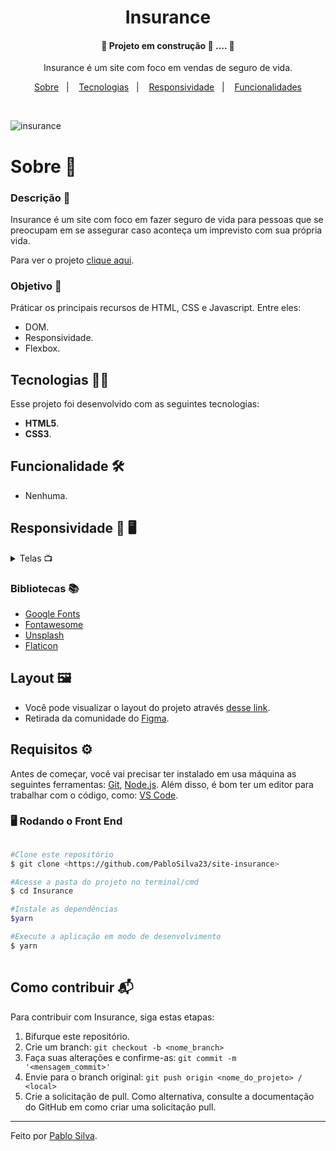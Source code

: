 <h1 align="center">Insurance</h1>

 #### <p align="center">:construction:   Projeto em construção :rocket: .... :construction:
</p>

<p align="center">Insurance é um site com foco em vendas de seguro de vida.</p>

<p align="center">
  <a href="#sobre">Sobre</a>&nbsp;&nbsp;&nbsp;|&nbsp;&nbsp;&nbsp;
  <a href="#tecnologias">Tecnologias</a>&nbsp;&nbsp;&nbsp;|&nbsp;&nbsp;&nbsp;
  <a href="#responsividade">Responsividade</a>&nbsp;&nbsp;&nbsp;|&nbsp;&nbsp;&nbsp;
  <a href="#funcionalidades">Funcionalidades</a>
</p>

<br>

![insurance](https://user-images.githubusercontent.com/87915108/154224713-2d6b6898-ddc3-491e-83f2-7e8976787b36.gif)


<h1 id="sobre">Sobre 📖</h1>

### Descrição 📄

Insurance é um site com foco em fazer seguro de vida para pessoas que se preocupam em se assegurar caso aconteça um imprevisto com sua própria vida.

Para ver o projeto [clique aqui](https://pablosilva23.github.io/site-insurance/).

### Objetivo 🎯

Práticar os principais recursos de HTML, CSS e Javascript. Entre eles:

- DOM.
- Responsividade.
- Flexbox.

<h2 id="tecnologias">Tecnologias 👨‍💻</h2>

Esse projeto foi desenvolvido com as seguintes tecnologias:

* **HTML5**.
* **CSS3**.

<h2 id="funcionalidades">Funcionalidade 🛠️</h2>

- Nenhuma.

<h2 id="responsividade">Responsividade 	📱	🖥️</h2>

<details>
<summary>Telas 📺</summary>
 
   <h3 align="center">Mobile 📱</h3>
 <div align="center">
   <img src="https://user-images.githubusercontent.com/87915108/154840296-fb01a75e-3674-4902-a43b-1560a19f9cee.png" width="200px"></img>
 </div>
   <h3 align='center'>Notebook 💻</h3>
   <div align="center">
   <img src="https://user-images.githubusercontent.com/87915108/154840310-dd1dc5c0-07b9-49f9-8191-43c93989a01e.png" width="600px"></img>
  </div>
 
</details>

### Bibliotecas 📚

* [Google Fonts](https://fonts.google.com/)
* [Fontawesome](https://fontawesome.com/v5/search)
* [Unsplash](https://unsplash.com/wallpapers/phone/lock-screen)
* [Flaticon](https://www.flaticon.com/search?word=instagram&color=color&shape=hand%20drawn&order_by=4&type=icon)

## Layout 🖼️

- Você pode visualizar o layout do projeto através [desse link](https://www.figma.com/file/uDKVAQqnBCm1W1HOFsSMTN/Insurebound---html5-template-for-insurance-agency-free-download-(Community)?node-id=69%3A5241).
- Retirada da comunidade do [Figma](https://www.figma.com/).

## Requisitos ⚙️

Antes de começar, você vai precisar ter instalado em usa máquina as seguintes ferramentas: [Git](https://git-scm.com/), [Node.js](https://nodejs.org/en/). Além disso, é bom ter um editor para trabalhar com o código, como: [VS Code](https://code.visualstudio.com/).

### 🖥️ Rodando o Front End

```bash

#Clone este repositório
$ git clone <https://github.com/PabloSilva23/site-insurance>

#Acesse a pasta do projeto no terminal/cmd
$ cd Insurance

#Instale as dependências
$yarn

#Execute a aplicação em modo de desenvolvimento
$ yarn
 
```

## Como contribuir 📬

Para contribuir com Insurance, siga estas etapas:

1. Bifurque este repositório.
1. Crie um branch: `git checkout -b <nome_branch>`
1. Faça suas alterações e confirme-as: `git commit -m '<mensagem_commit>'`
1. Envie para o branch original: `git push origin <nome_do_projeto> / <local>`
1. Crie a solicitação de pull. Como alternativa, consulte a documentação do GitHub em como criar uma solicitação pull.

---
Feito por [Pablo Silva](https://github.com/PabloSilva23).
